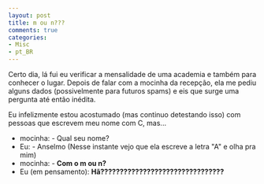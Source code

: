 ```yaml
---
layout: post
title: m ou n???
comments: true
categories:
- Misc
- pt_BR
---
```

Certo dia, lá fui eu verificar a mensalidade de uma academia e também para conhecer o lugar. Depois de falar com a mocinha da recepção, ela me pediu alguns dados (possivelmente para futuros spams) e eis que surge uma pergunta até então inédita.

Eu infelizmente estou acostumado (mas continuo detestando isso) com pessoas que escrevem meu nome com C, mas...

  * mocinha: - Qual seu nome?
  * Eu: - Anselmo (Nesse instante vejo que ela escreve a letra "A" e olha pra mim)
  * mocinha: - **Com o m ou n?**
  * Eu (em pensamento): **Hã????????????????????????????????**
